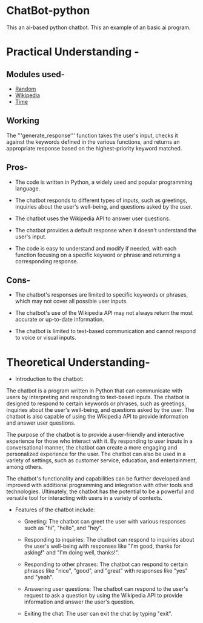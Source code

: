 # ChatBot-python
This an ai-based python chatbot. This an example of an basic ai program.

# Practical Understanding -
## Modules used- 
 - [Random](https://docs.python.org/3/library/random.html)
 - [Wikipedia](https://pypi.org/project/wikipedia/)
 - [Time](https://docs.python.org/3/library/time.html)
 
 ## Working 
 The '''generate_response''' function takes the user's input, checks it against the keywords defined in the various functions, and returns an appropriate response based on the highest-priority keyword matched.
 
 ## Pros-
- The code is written in Python, a widely used and popular programming language.
* The chatbot responds to different types of inputs, such as greetings, inquiries about the user's well-being, and questions asked by the user.
+ The chatbot uses the Wikipedia API to answer user questions.
- The chatbot provides a default response when it doesn't understand the user's input.
* The code is easy to understand and modify if needed, with each function focusing on a specific keyword or phrase and returning a corresponding response.
## Cons-
- The chatbot's responses are limited to specific keywords or phrases, which may not cover all possible user inputs.
* The chatbot's use of the Wikipedia API may not always return the most accurate or up-to-date information.
+ The chatbot is limited to text-based communication and cannot respond to voice or visual inputs.

# Theoretical Understanding- 
+ Introduction to the chatbot:

The chatbot is a program written in Python that can communicate with users by interpreting and responding to text-based inputs. The chatbot is designed to respond to certain keywords or phrases, such as greetings, inquiries about the user's well-being, and questions asked by the user. The chatbot is also capable of using the Wikipedia API to provide information and answer user questions.

The purpose of the chatbot is to provide a user-friendly and interactive experience for those who interact with it. By responding to user inputs in a conversational manner, the chatbot can create a more engaging and personalized experience for the user. The chatbot can also be used in a variety of settings, such as customer service, education, and entertainment, among others.

The chatbot's functionality and capabilities can be further developed and improved with additional programming and integration with other tools and technologies. Ultimately, the chatbot has the potential to be a powerful and versatile tool for interacting with users in a variety of contexts.

* Features of the chatbot include:

  - Greeting: The chatbot can greet the user with various responses such as "hi", "hello", and "hey".

  - Responding to inquiries: The chatbot can respond to inquiries about the user's well-being with responses like "I'm good, thanks for asking!" and "I'm doing well, thanks!".

  - Responding to other phrases: The chatbot can respond to certain phrases like "nice", "good", and "great" with responses like "yes" and "yeah".

  - Answering user questions: The chatbot can respond to the user's request to ask a question by using the Wikipedia API to provide information and answer the user's question.

  - Exiting the chat: The user can exit the chat by typing "exit".
